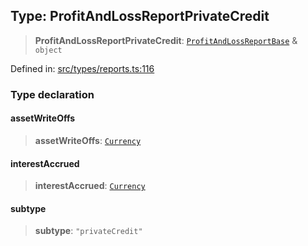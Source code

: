 
## Type: ProfitAndLossReportPrivateCredit

> **ProfitAndLossReportPrivateCredit**: [`ProfitAndLossReportBase`](#type-profitandlossreportbase) & `object`

Defined in: [src/types/reports.ts:116](https://github.com/centrifuge/sdk/blob/53d114090a2f30046959761b9bf8f6f2a6b15867/src/types/reports.ts#L116)

### Type declaration

#### assetWriteOffs

> **assetWriteOffs**: [`Currency`](#class-currency)

#### interestAccrued

> **interestAccrued**: [`Currency`](#class-currency)

#### subtype

> **subtype**: `"privateCredit"`
